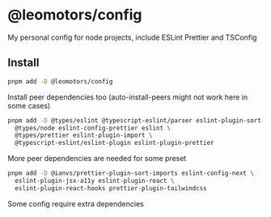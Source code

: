 # @leomotors/config

My personal config for node projects, include ESLint Prettier and TSConfig

## Install

```bash
pnpm add -D @leomotors/config
```

Install peer dependencies too (auto-install-peers might not work here in some cases)

```bash
pnpm add -D @types/eslint @typescript-eslint/parser eslint-plugin-sort-destructure-keys \
  @types/node eslint-config-prettier eslint \
  @types/prettier eslint-plugin-import \
  @typescript-eslint/eslint-plugin eslint-plugin-prettier
```

More peer dependencies are needed for some preset

```bash
pnpm add -D @ianvs/prettier-plugin-sort-imports eslint-config-next \
  eslint-plugin-jsx-a11y eslint-plugin-react \
  eslint-plugin-react-hooks prettier-plugin-tailwindcss
```

Some config require extra dependencies
